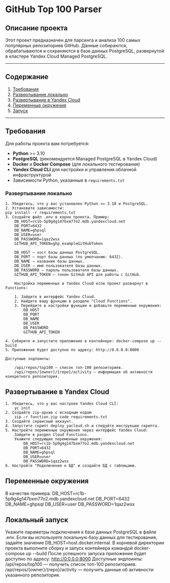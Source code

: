 # GitHub Top 100 Parser

## Описание проекта

Этот проект предназначен для парсинга и анализа 100 самых популярных репозиториев GitHub. Данные собираются, обрабатываются и сохраняются в базе данных PostgreSQL, развернутой в кластере Yandex Cloud Managed PostgreSQL.

---

## Содержание

1. [Требования](#требования)
2. [Развертывание локально](#развертывание-локально)
3. [Развертывание в Yandex Cloud](#развертывание-в-yandex-cloud)
4. [Переменные окружения](#переменные-окружения)
5. [Запуск](#запуск)

---

## Требования

Для работы проекта вам потребуется:
- **Python** >= 3.10
- **PostgreSQL** (рекомендуется Managed PostgreSQL в Yandex Cloud)
- **Docker** и **Docker Compose** (для локального тестирования)
- **Yandex Cloud CLI** для настройки и управления облачной инфраструктурой
- Зависимости Python, указанные в `requirements.txt`



### Развертывание локально

    1. Убедитесь, что у вас установлен Python >= 3.10 и PostgreSQL.  
    2. Установите зависимости:
    pip install -r requirements.txt
    3. Создайте файл .env в корне проекта. Пример:
        DB_HOST=rc1b-5p9g4g147bxm77o2.mdb.yandexcloud.net
        DB_PORT=6432
        DB_NAME=ghpsql
        DB_USER=user
        DB_PASSWORD=1qaz2wsx
        GITHUB_API_TOKEN=ghp_exampleGitHubToken
        
        DB_HOST — хост базы данных PostgreSQL.
        DB_PORT — порт базы данных (по умолчанию: 6432).
        DB_NAME — название базы данных.
        DB_USER — имя пользователя базы данных.
        DB_PASSWORD — пароль пользователя базы данных.
        GITHUB_API_TOKEN — токен GitHub API для работы с GitHub.
        
        Настройка переменных в Yandex Cloud если проект развернут в Functions:

        1. Зайдите в интерфейс Yandex Cloud.
        2. Найдите вашу функцию в разделе "Cloud Functions".
        3. Перейдите в настройки функции и добавьте переменные окружения:
            DB_HOST
            DB_PORT
            DB_NAME
            DB_USER
            DB_PASSWORD
            GITHUB_API_TOKEN

    4. Соберите и запустите приложение в контейнере: docker-compose up --build
    5. Приложение будет доступно по адресу: http://0.0.0.0:8000

    Доступные эндпоинты:

        /api/repos/top100 — список топ-100 репозиториев.
        /api/repos/{owner}/{repo}/activity — информация об активности конкретного репозитория.


## Развертывание в Yandex Cloud
    1. Убедитесь, что у вас настроен Yandex Cloud CLI:
        yc init
    2. Создайте zip-архив с исходным кодом
        zip -r function.zip code requirements.txt
    3. Создайте сервисный аккаунт.
    4. Запустите скрипт deploy_yacloud.sh и следуйте инструкции скрипта.
    5. Настройте переменные окружения через интерфейс Yandex Cloud:
        Зайдите в раздел Cloud Functions.
        Укажите следующие переменные окружения:
            DB_HOST=rc1b-5p9g4g147bxm77o2.mdb.yandexcloud.net
            DB_PORT=6432
            DB_NAME=ghpsql
            DB_USER=user
            DB_PASSWORD=1qaz2wsx
    6. Настройте "Подключения к БД" и создайте БД с таблицами. 

## Переменные окружения
В качестве примера:
DB_HOST=rc1b-5p9g4g147bxm77o2.mdb.yandexcloud.net
DB_PORT=6432
DB_NAME=ghpsql
DB_USER=user
DB_PASSWORD=1qaz2wsx


## Локальный запуск

Укажите параметры подключения к базе данных PostgreSQL в файле .env. Если вы используете локальную базу данных для тестирования, задайте значение DB_HOST=host.docker.internal.
В корневой директории проекта выполните сборку и запуск контейнера командой
docker-compose up --build
После успешного запуска приложение будет доступно по адресу: http://0.0.0.0:8000
Доступные эндпоинты:
/api/repos/top100 — получить список топ-100 репозиториев.
/api/repos/{owner}/{repo}/activity — получить данные об активности указанного репозитория.
